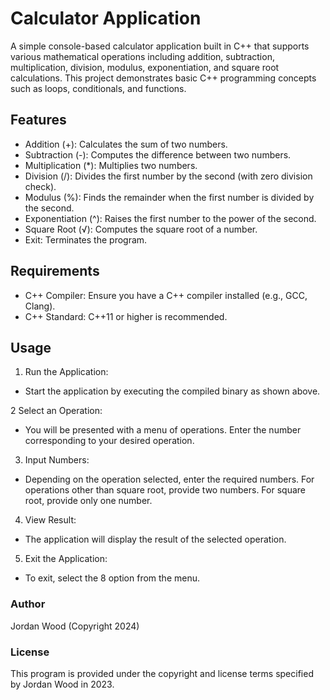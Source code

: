 # Calculator Application
A simple console-based calculator application built in C++ that supports various mathematical operations including addition, subtraction, multiplication, division, modulus, exponentiation, and square root calculations. This project demonstrates basic C++ programming concepts such as loops, conditionals, and functions.

## Features
- Addition (+): Calculates the sum of two numbers.
- Subtraction (-): Computes the difference between two numbers.
- Multiplication (*): Multiplies two numbers.
- Division (/): Divides the first number by the second (with zero division check).
- Modulus (%): Finds the remainder when the first number is divided by the second.
- Exponentiation (^): Raises the first number to the power of the second.
- Square Root (√): Computes the square root of a number.
- Exit: Terminates the program.

## Requirements
- C++ Compiler: Ensure you have a C++ compiler installed (e.g., GCC, Clang).
- C++ Standard: C++11 or higher is recommended.

## Usage
1. Run the Application:
  - Start the application by executing the compiled binary as shown above.

2 Select an Operation:
  - You will be presented with a menu of operations. Enter the number corresponding to your desired operation.

3. Input Numbers:
  - Depending on the operation selected, enter the required numbers. For operations other than square root, provide two numbers. For square root, provide only one number.

4. View Result:
  - The application will display the result of the selected operation.

5. Exit the Application:
  - To exit, select the 8 option from the menu.



### Author
Jordan Wood (Copyright 2024)

### License
This program is provided under the copyright and license terms specified by Jordan Wood in 2023.
